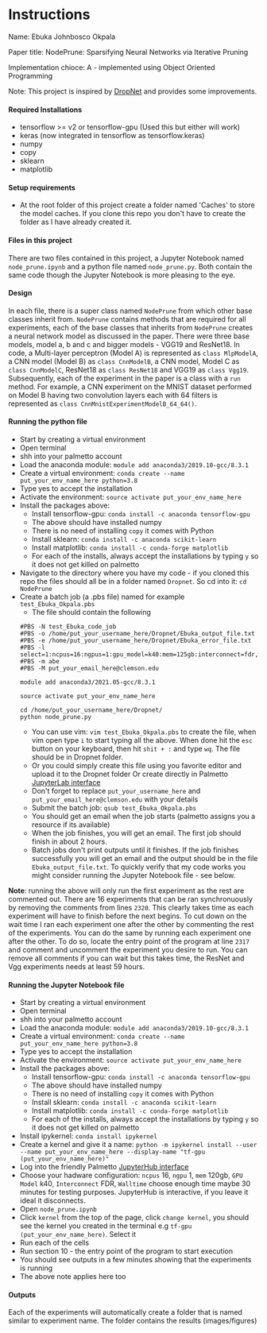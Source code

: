 # Instructions
Name: Ebuka Johnbosco Okpala

Paper title: NodePrune: Sparsifying Neural Networks via Iterative Pruning

Implementation chioce: A - implemented using Object Oriented Programming

Note: This project is inspired by [DropNet](https://github.com/tanchongmin/DropNet) and provides some improvements. 

#### Required Installations
- tensorflow >= v2 or tensorflow-gpu (Used this but either will work)
- keras (now integrated in tensorflow as tensorflow.keras)
- numpy
- copy
- sklearn
- matplotlib

#### Setup requirements
- At the root folder of this project create a folder named 'Caches' to store the model caches. If you clone this repo you don't have to create the folder as I have already created it. 

#### Files in this project
There are two files contained in this project, a Jupyter Notebook named `node_prune.ipynb` and a python file named `node_prune.py`. Both contain the same code though the Jupyter Notebook is more pleasing to the eye. 

#### Design 
In each file, there is a super class named `NodePrune` from which other base classes inherit from. `NodePrune` contains methods that are required for all experiments, each of the base classes that inherits from `NodePrune` creates a neural network model as discussed in the paper. There were three base models, model a, b and c and bigger models - VGG19 and ResNet18. In code, a Multi-layer perceptron (Model A) is represented as `class MlpModelA`, a CNN model (Model B) as `class CnnModelB`, a CNN model, Model C as `class CnnModelC`, ResNet18 as `class ResNet18` and VGG19 as `class Vgg19`. Subsequently, each of the experiment in the paper is a class with a `run` method. For example, a CNN experiment on the MNIST dataset performed on Model B having two convolution layers each with 64 filters is represented as `class CnnMnistExperimentModelB_64_64()`. 

#### Running the python file
* Start by creating a virtual environment
* Open terminal
* shh into your palmetto account 
* Load the anaconda module: `module add anaconda3/2019.10-gcc/8.3.1`
* Create a virtual environment: `conda create --name put_your_env_name_here python=3.8`
* Type yes to accept the installation
* Activate the environment: `source activate put_your_env_name_here`
* Install the packages above:
  * Install tensorflow-gpu: `conda install -c anaconda tensorflow-gpu`
  * The above should have installed numpy
  * There is no need of installing `copy` it comes with Python
  * Install sklearn: `conda install -c anaconda scikit-learn`
  * Install matplotlib: `conda install -c conda-forge matplotlib`
  * For each of the installs, always accept the installations by typing `y` so it does not get killed on palmetto
* Navigate to the directory where you have my code - if you cloned this repo the files should all be in a folder named `Dropnet`. So cd into it: `cd NodePrune`
* Create a batch job (a .pbs file) named for example `test_Ebuka_Okpala.pbs`
  * The file should contain the following
  ```
  #PBS -N test_Ebuka_code_job
  #PBS -o /home/put_your_username_here/Dropnet/Ebuka_output_file.txt
  #PBS -e /home/put_your_username_here/Dropnet/Ebuka_error_file.txt
  #PBS -l select=1:ncpus=16:ngpus=1:gpu_model=k40:mem=125gb:interconnect=fdr,walltime=72:00:00
  #PBS -m abe
  #PBS -M put_your_email_here@clemson.edu

  module add anaconda3/2021.05-gcc/8.3.1

  source activate put_your_env_name_here

  cd /home/put_your_username_here/Dropnet/
  python node_prune.py
  ```
  * You can use vim: `vim test_Ebuka_Okpala.pbs` to create the file, when vim open type `i` to start typing all the above. When done hit the `esc` button on your keyboard, then hit `shit + :` and type `wq`. The file should be in Dropnet folder. 
  * Or you could simply create this file using you favorite editor and upload it to the Dropnet folder Or create directly in Palmetto [JupyterLab interface](https://www.palmetto.clemson.edu/palmetto/basic/jupyter/) 
  * Don't forget to replace `put_your_username_here` and `put_your_email_here@clemson.edu` with your details 
  * Submit the batch job: `qsub test_Ebuka_Okpala.pbs`
  * You should get an email when the job starts (palmetto assigns you a resource if its available)
  * When the job finishes, you will get an email. The first job should finish in about 2 hours. 
  * Batch jobs don't print outputs until it finishes. If the job finishes successfully you will get an email and the output should be in the file `Ebuka_output_file.txt`. To quickly verify that my code works you might consider running the Jupyter Notebook file - see below. 


**Note**: running the above will only run the first experiment as the rest are commented out. There are 16 experiments that can be ran synchronuously by removing the comments from lines `2320`. This clearly takes time as each experiment will have to finish before the next begins. To cut down on the wait time I ran each experiment one after the other by commenting the rest of the experiments. You can do the same by running each experiment one after the other. To do so, locate the entry point of the program at line `2317` and comment and uncomment the experiment you desire to run. You can remove all comments if you can wait but this takes time, the ResNet and Vgg experiments needs at least 59 hours. 

#### Running the Jupyter Notebook file
- Start by creating a virtual environment
- Open terminal
- shh into your palmetto account 
- Load the anaconda module: `module add anaconda3/2019.10-gcc/8.3.1`
- Create a virtual environment: `conda create --name put_your_env_name_here python=3.8`
- Type yes to accept the installation
- Activate the environment: `source activate put_your_env_name_here`
- Install the packages above:
  - Install tensorflow-gpu: `conda install -c anaconda tensorflow-gpu`
  - The above should have installed numpy
  - There is no need of installing `copy` it comes with Python
  - Install sklearn: `conda install -c anaconda scikit-learn`
  - Install matplotlib: `conda install -c conda-forge matplotlib`
  - For each of the installs, always accept the installations by typing `y` so it does not get killed on palmetto
- Install ipykernel: `conda install ipykernel`
- Create a kernel and give it a name: `python -m ipykernel install --user --name put_your_env_name_here --display-name "tf-gpu (put_your_env_name_here)"`
- Log into the friendly Palmetto [JupyterHub interface](https://www.palmetto.clemson.edu/jhub/hub/home)
- Choose your hadware configuration: `ncpus` 16, `ngpu` 1, `mem` 120gb, `GPU Model` k40, `Interconnect` FDR,  `Walltime` choose enough time maybe 30 minutes for testing purposes. JupyterHub is interactive, if you leave it ideal it disconnects.   
- Open `node_prune.ipynb` 
- Click `kernel` from the top of the page, click `change kernel`, you should see the kernel you created in the terminal e.g `tf-gpu (put_your_env_name_here)`. Select it 
- Run each of the cells 
- Run section 10 - the entry point of the program to start execution
- You should see outputs in a few minutes showing that the experiments is running
- The above note applies here too

#### Outputs
Each of the experiments will automatically create a folder that is named similar to experiment name. The folder contains the results (images/figures)
